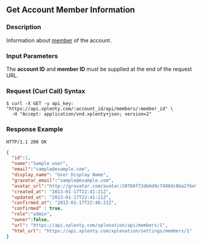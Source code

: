 ## Get Account Member Information

### Description
Information about [member](https://github.com/xplenty/xplenty-api-doc-v2/blob/master/resources/member.md) of the account.

### Input Parameters
The **account ID** and **member ID** must be supplied at the end of the request URL.

### Request (Curl Call) Syntax
```shell
$ curl -X GET -u api_key: "https://api.xplenty.com/:account_id/api/members/:member_id" \
  -H "Accept: application/vnd.xplenty+json; version=2"
```

### Response Example
```HTTP
HTTP/1.1 200 OK
```

```json
{
  "id":1,
  "name":"Sample user",
  "email":"sample@example.com",
  "display_name": "User Display Name",
  "gravatar_email":"sample@example.com",
  "avatar_url":"http://gravatar.com/avatar/20760f72db6d9c7498dc0ba2f6e95fba.png?d=retro&s=140",
  "created_at": "2013-01-17T22:41:21Z",
  "updated_at": "2013-01-17T22:41:21Z",
  "confirmed_at": "2013-01-17T22:46:21Z",
  "confirmed" : true,
  "role":"admin",
  "owner":false,
  "url": "https://api.xplenty.com/xplenation/api/members/1",
  "html_url": "https://api.xplenty.com/xplenation/settings/members/1"
}
```
